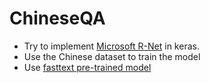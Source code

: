 # ChineseQA
- Try to implement [Microsoft R-Net](https://www.microsoft.com/en-us/research/wp-content/uploads/2017/05/r-net.pdf) in keras. 
- Use the Chinese dataset to train the model
- Use [fasttext pre-trained model](https://fasttext.cc/docs/en/crawl-vectors.html)
